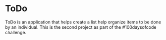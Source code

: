 # ToDo
ToDo is an application that helps create a list help organize items to be done by an individual. This is the second project as part of the #100daysofcode challenge. 
